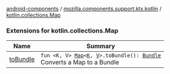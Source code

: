 [android-components](../../index.md) / [mozilla.components.support.ktx.kotlin](../index.md) / [kotlin.collections.Map](./index.md)

### Extensions for kotlin.collections.Map

| Name | Summary |
|---|---|
| [toBundle](to-bundle.md) | `fun <K, V> `[`Map`](https://kotlinlang.org/api/latest/jvm/stdlib/kotlin.collections/-map/index.html)`<`[`K`](to-bundle.md#K)`, `[`V`](to-bundle.md#V)`>.toBundle(): `[`Bundle`](https://developer.android.com/reference/android/os/Bundle.html)<br>Converts a Map to a Bundle |
